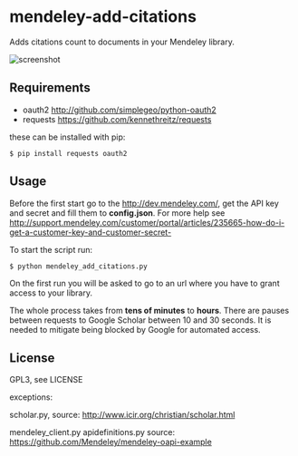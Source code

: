 mendeley-add-citations
======================

Adds citations count to documents in your Mendeley library.

![screenshot](https://raw.github.com/palmstrom/mendeley-add-citations/master/screenshot.png)

Requirements
------------

- oauth2   http://github.com/simplegeo/python-oauth2
- requests https://github.com/kennethreitz/requests

these can be installed with pip:

    $ pip install requests oauth2

Usage
-----

Before the first start go to the http://dev.mendeley.com/, get the API key and secret
and fill them to **config.json**. For more help see http://support.mendeley.com/customer/portal/articles/235665-how-do-i-get-a-customer-key-and-customer-secret-

To start the script run:

    $ python mendeley_add_citations.py

On the first run you will be asked to go to an url 
where you have to grant access to your library.

The whole process takes from **tens of minutes** to **hours**. There are 
pauses between requests to Google Scholar between 10 and 30 seconds.
It is needed to mitigate being blocked by Google for automated access.

License
-------
GPL3, see LICENSE

exceptions:

scholar.py, source: http://www.icir.org/christian/scholar.html

mendeley_client.py
apidefinitions.py
source: https://github.com/Mendeley/mendeley-oapi-example


